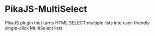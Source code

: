 # PikaJS-MultiSelect
PikaJS plugin that turns HTML SELECT:multiple lists into user-friendly single-click MultiSelect lists
